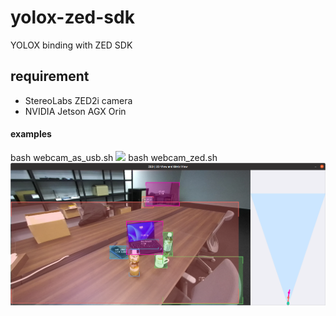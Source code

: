 # yolox-zed-sdk
YOLOX binding with ZED SDK

## requirement
- StereoLabs ZED2i camera
- NVIDIA Jetson AGX Orin

#### examples
bash webcam_as_usb.sh
![](tools/figures/webcam_as_usb.png)
bash webcam_zed.sh 
![](tools/figures/webcam_zed.png)

